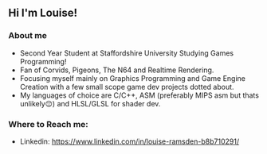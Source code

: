 ## Hi I'm Louise!

### About me
- Second Year Student at Staffordshire University Studying Games Programming!
- Fan of Corvids, Pigeons, The N64 and Realtime Rendering.
- Focusing myself mainly on Graphics Programming and Game Engine Creation with a few small scope game dev projects dotted about.
- My languages of choice are C/C++, ASM (preferably MIPS asm but thats unlikely😔) and HLSL/GLSL for shader dev.

### Where to Reach me:
- Linkedin: https://www.linkedin.com/in/louise-ramsden-b8b710291/
